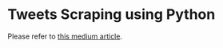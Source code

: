 # Tweets Scraping using Python
Please refer to [this medium article](https://hansheng0512.medium.com/twitter-scrapping-using-python-55a466b2f597).

